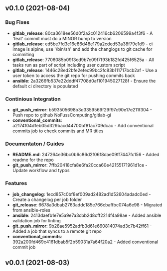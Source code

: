 ## v0.1.0 (2021-08-04)

### Bug Fixes

- **gitlab_release**: 80ca3618ee56d0f2a2c012416cb6206599a4f3f6 - A 'feat' commit must do a MINOR bump to version
- **gitlab_release**: ed5be7fd3c16e86d48e179a2cded53a38f79e1d9 - ci image is alpine, use '/bin/sh' and add the changlogs to git cache for commiting
- **gitlab_release**: 7706085b09f3cd9b7c09f7f93b182fd425f6525a - All tasks run as part of script including user custom script
- **gitlab_release**: 1446c28ed2bfe2efec99bc2fc83b111717bcb2af - Use a user token to access the git repo for pushing commits back
- **ansible**: 2a3266fb537e22dddf47708d0af101945027128f - Ensure the default ci directory is populated

### Continious Integration

- **git_push_mirror**: b593505698b3d3359569f29f97c90e17e211f304 - Push repo to github NoFussComputing/gitlab-gi
- **conventional_commits**: a2174104d1eb05d329bacd44700bf81ac709dcac - Add conventional commits job to check commits and MR titles

### Documentaton / Guides

- **README.md**: 247264e36bc0b6c86d2f06f8dae09ff7447fc156 - Added readme for the repo
- **git_push_mirror**: 7ffb20418cfa8e6fa20cca60e42155171961d1ce - Update workflow and typos

### Features

- **job_changelog**: 1ecd857c0bf8ef009ad2482ad1d52604adadc0ed - Create a changelog per job folder
- **git_release**: 6678a3dbab2763addc185e766cbaffbc074a6e98 - Migrated from ansible-roles
- **ansible**: 2413daefb1e7e5a9e7a3cbb2d8cff2214f4a98ae - Added ansible validation job for linting
- **git_push_mirror**: 9b28ae5952adfb3d61e660814074ad3c7b42ff61 - Added a job that syncs to a remote git repo
- **conventional_commits**: 392a200fd469c4161dbab5f2b59031a7a64f20a2 - Added conventional commit job

## v0.0.1 (2021-08-03)
